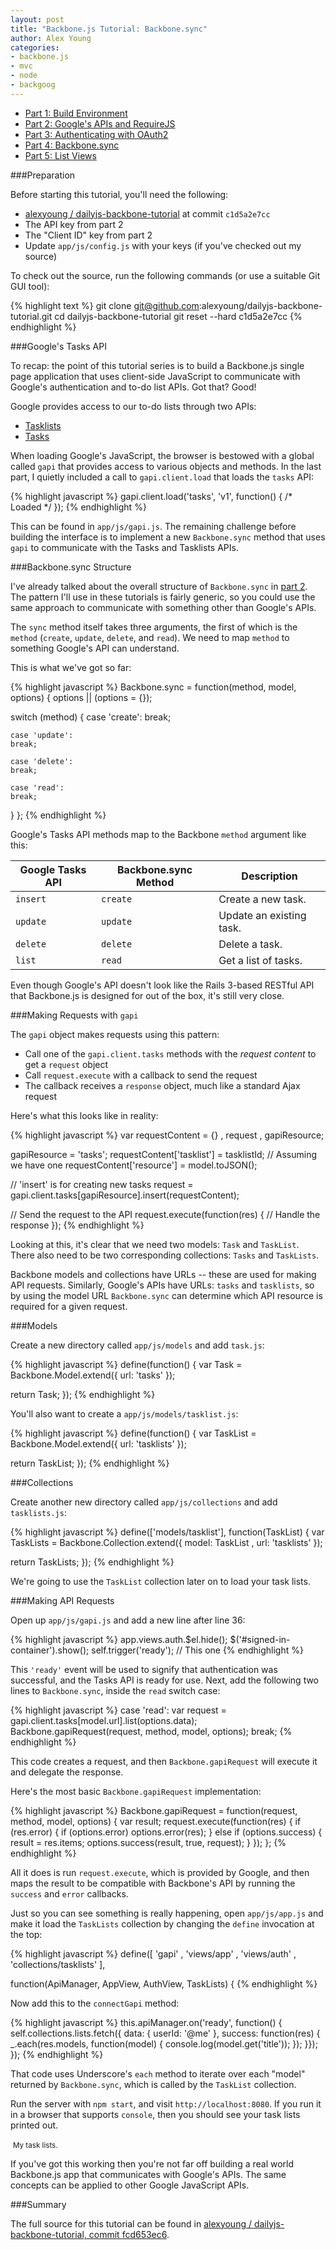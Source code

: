 ```yaml
---
layout: post
title: "Backbone.js Tutorial: Backbone.sync"
author: Alex Young
categories: 
- backbone.js
- mvc
- node
- backgoog
---
```


<ul class="parts">
  <li><a href="http://dailyjs.com/2012/11/29/backbone-tutorial-1/">Part 1: Build Environment</a></li>
  <li><a href="http://dailyjs.com/2012/12/06/backbone-tutorial-2/">Part 2: Google's APIs and RequireJS</a></li>
  <li><a href="http://dailyjs.com/2012/12/13/backbone-tutorial-3/">Part 3: Authenticating with OAuth2</a></li>
  <li><a href="http://dailyjs.com/2012/12/20/backbone-tutorial-4/">Part 4: Backbone.sync</a></li>
  <li><a href="http://dailyjs.com/2012/12/27/backbone-tutorial-5/">Part 5: List Views</a></li>
</ul>

###Preparation

Before starting this tutorial, you'll need the following:

* [alexyoung / dailyjs-backbone-tutorial](https://github.com/alexyoung/dailyjs-backbone-tutorial) at commit `c1d5a2e7cc`
* The API key from part 2
* The "Client ID" key from part 2
* Update `app/js/config.js` with your keys (if you've checked out my source)

To check out the source, run the following commands (or use a suitable Git GUI tool):

{% highlight text %}
git clone git@github.com:alexyoung/dailyjs-backbone-tutorial.git
cd dailyjs-backbone-tutorial
git reset --hard c1d5a2e7cc
{% endhighlight %}

###Google's Tasks API

To recap: the point of this tutorial series is to build a Backbone.js single page application that uses client-side JavaScript to communicate with Google's authentication and to-do list APIs.  Got that?  Good!

Google provides access to our to-do lists through two APIs:

* [Tasklists](https://developers.google.com/google-apps/tasks/v1/reference/tasklists#resource)
* [Tasks](https://developers.google.com/google-apps/tasks/v1/reference/tasks)

When loading Google's JavaScript, the browser is bestowed with a global called `gapi` that provides access to various objects and methods.  In the last part, I quietly included a call to `gapi.client.load` that loads the `tasks` API:

{% highlight javascript %}
gapi.client.load('tasks', 'v1', function() { /* Loaded */ });
{% endhighlight %}

This can be found in `app/js/gapi.js`.  The remaining challenge before building the interface is to implement a new `Backbone.sync` method that uses `gapi` to communicate with the Tasks and Tasklists APIs.

###Backbone.sync Structure

I've already talked about the overall structure of `Backbone.sync` in [part 2](http://dailyjs.com/2012/12/06/backbone-tutorial-2/).  The pattern I'll use in these tutorials is fairly generic, so you could use the same approach to communicate with something other than Google's APIs.

The `sync` method itself takes three arguments, the first of which is the `method` (`create`, `update`, `delete`, and `read`).  We need to map `method` to something Google's API can understand.

This is what we've got so far:

{% highlight javascript %}
Backbone.sync = function(method, model, options) {
  options || (options = {});

  switch (method) {
    case 'create':
    break;

    case 'update':
    break;

    case 'delete':
    break;

    case 'read':
    break;
  }
};
{% endhighlight %}

Google's Tasks API methods map to the Backbone `method` argument like this:

<table class="amy">
  <thead>
    <tr>
      <th>Google Tasks API</th><th>Backbone.sync Method</th><th>Description</th>
    </tr>
  </thead>
  <tbody>
    <tr>
      <td><code>insert</code></td><td><code>create</code></td><td>Create a new task.</td>
    </tr>
    <tr>
      <td><code>update</code></td><td><code>update</code></td><td>Update an existing task.</td>
    </tr>
    <tr>
      <td><code>delete</code></td><td><code>delete</code></td><td>Delete a task.</td>
    </tr>
    <tr>
      <td><code>list</code></td><td><code>read</code></td><td>Get a list of tasks.</td>
    </tr>
  </tbody>
</table>

Even though Google's API doesn't look like the Rails 3-based RESTful API that Backbone.js is designed for out of the box, it's still very close.

###Making Requests with `gapi`

The `gapi` object makes requests using this pattern:

* Call one of the `gapi.client.tasks` methods with the _request content_ to get a `request` object
* Call `request.execute` with a callback to send the request
* The callback receives a `response` object, much like a standard Ajax request

Here's what this looks like in reality:

{% highlight javascript %}
var requestContent = {}
  , request
  , gapiResource;

gapiResource = 'tasks';
requestContent['tasklist'] = tasklistId; // Assuming we have one
requestContent['resource'] = model.toJSON();

// 'insert' is for creating new tasks
request = gapi.client.tasks[gapiResource].insert(requestContent);

// Send the request to the API
request.execute(function(res) {
  // Handle the response
});
{% endhighlight %}

Looking at this, it's clear that we need two models: `Task` and `TaskList`.  There also need to be two corresponding collections: `Tasks` and `TaskLists`.

Backbone models and collections have URLs -- these are used for making API requests.  Similarly, Google's APIs have URLs: `tasks` and `tasklists`, so by using the model URL `Backbone.sync` can determine which API resource is required for a given request.

###Models

Create a new directory called `app/js/models` and add `task.js`:

{% highlight javascript %}
define(function() {
  var Task = Backbone.Model.extend({
    url: 'tasks'
  });

  return Task;
});
{% endhighlight %}

You'll also want to create a `app/js/models/tasklist.js`:

{% highlight javascript %}
define(function() {
  var TaskList = Backbone.Model.extend({
    url: 'tasklists'
  });

  return TaskList;
});
{% endhighlight %}

###Collections

Create another new directory called `app/js/collections` and add `tasklists.js`:

{% highlight javascript %}
define(['models/tasklist'], function(TaskList) {
  var TaskLists = Backbone.Collection.extend({
    model: TaskList
  , url: 'tasklists'
  });

  return TaskLists;
});
{% endhighlight %}

We're going to use the `TaskList` collection later on to load your task lists.

###Making API Requests

Open up `app/js/gapi.js` and add a new line after line 36:

{% highlight javascript %}
app.views.auth.$el.hide();
$('#signed-in-container').show();
self.trigger('ready'); // This one
{% endhighlight %}

This `'ready'` event will be used to signify that authentication was successful, and the Tasks API is ready for use.  Next, add the following two lines to `Backbone.sync`, inside the `read` switch case:

{% highlight javascript %}
case 'read':
  var request = gapi.client.tasks[model.url].list(options.data);
  Backbone.gapiRequest(request, method, model, options);
break;
{% endhighlight %}

This code creates a request, and then `Backbone.gapiRequest` will execute it and delegate the response.

Here's the most basic `Backbone.gapiRequest` implementation:

{% highlight javascript %}
Backbone.gapiRequest = function(request, method, model, options) {
  var result;
  request.execute(function(res) {
    if (res.error) {
      if (options.error) options.error(res);
    } else if (options.success) {
      result = res.items;
      options.success(result, true, request);
    }
  });
};
{% endhighlight %}

All it does is run `request.execute`, which is provided by Google, and then maps the result to be compatible with Backbone's API by running the `success` and `error` callbacks.

Just so you can see something is really happening, open `app/js/app.js` and make it load the `TaskLists` collection by changing the `define` invocation at the top:

{% highlight javascript %}
define([
  'gapi'
, 'views/app'
, 'views/auth'
, 'collections/tasklists'
],

function(ApiManager, AppView, AuthView, TaskLists) {
{% endhighlight %}

Now add this to the `connectGapi` method:

{% highlight javascript %}
this.apiManager.on('ready', function() {
  self.collections.lists.fetch({ data: { userId: '@me' }, success: function(res) {
    _.each(res.models, function(model) {
      console.log(model.get('title'));
    });
  }});
});
{% endhighlight %}

That code uses Underscore's `each` method to iterate over each "model" returned by `Backbone.sync`, which is called by the `TaskList` collection.

Run the server with `npm start`, and visit `http://localhost:8080`.  If you run it in a browser that supports `console`, then you should see your task lists printed out.

<div class="image">
  <img src="/images/posts/backbone-tutorial-api-example.png" alt="" />
  <small>My task lists.</small>
</div>

If you've got this working then you're not far off building a real world Backbone.js app that communicates with Google's APIs.  The same concepts can be applied to other Google JavaScript APIs.

###Summary

The full source for this tutorial can be found in [alexyoung / dailyjs-backbone-tutorial, commit fcd653ec6](https://github.com/alexyoung/dailyjs-backbone-tutorial/tree/fcd653ec6fa5916246e3f8b9b5f942f4be31d2e7).

